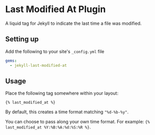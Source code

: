 # Last Modified At Plugin

A liquid tag for Jekyll to indicate the last time a file was modified.

## Setting up

Add the following to your site's `_config.yml` file

```yml
gems:
  - jekyll-last-modified-at
```

## Usage

Place the following tag somewhere within your layout:

`{% last_modified_at %}`

By default, this creates a time format matching `"%d-%b-%y"`.

You can choose to pass along your own time format. For example: `{% last_modified_at %Y:%B:%A:%d:%S:%R %}`.